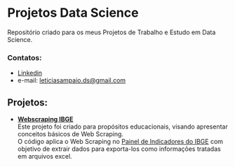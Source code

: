 # Projetos Data Science
 Repositório criado para os meus Projetos de Trabalho e Estudo em Data Science.

### Contatos:

* [Linkedin](https://www.linkedin.com/in/lesampaio/)
* e-mail: leticiasampaio.ds@gmail.com


## Projetos:
* **[Webscraping IBGE](https://github.com/lesampaio/Projetos-DataScience/tree/main/Webscraping-IBGE)** <br>
 Este projeto foi criado para propósitos educacionais, visando apresentar conceitos básicos de Web Scraping. <br>
 O código aplica o Web Scraping no [Painel de Indicadores do IBGE](https://www.ibge.gov.br/indicadores.html) com objetivo de extrair dados para exporta-los como  informações tratadas em arquivos excel.
